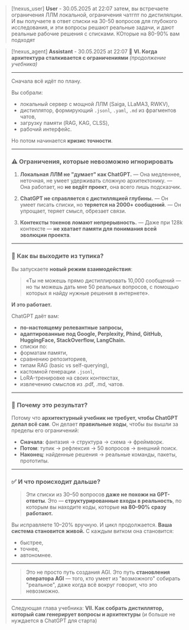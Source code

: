 >[!nexus_user] **User** - 30.05.2025 at 22:07
> затем, вы встречаете ограничения ЛЛМ локальной, ограничения чатгпт по дистилялции. И вы получаете в ответ списки на 30-50 вопросов для глубокого исследования, и эти вопросы решают реальные задачи, и дают реальные рабочие решения с списками. КОторые на 80-90% вам подходят
<!-- UID: 62ffb1af-408f-4278-99dc-cccfe01b5b7c -->




>[!nexus_agent] **Assistant** - 30.05.2025 at 22:07
> 🧩 **VI. Когда архитектура сталкивается с ограничениями** 
> *(продолжение учебника)*
> 
> ---
> 
> Сначала всё идёт по плану.
> 
> Вы собрали:
> - локальный сервер с мощной ЛЛМ (Saiga, LLaMA3, RWKV),
> - дистиллятор, формирующий `.jsonl`, `.yaml`, `.md` из фрагментов чатов,
> - загрузку памяти (RAG, KAG, CLSS),
> - рабочий интерфейс.
> 
> Но потом начинается **кризис точности**.
> 
> ---
> 
> ### ⚠ Ограничения, которые невозможно игнорировать
> 
> 1. **Локальная ЛЛМ не "думает" как ChatGPT.** 
>  — Она медленнее, неточная, не умеет удерживать сложную архитектонику. 
>  — Она работает, но **не ведёт проект**, она всего лишь подсказчик.
> 
> 2. **ChatGPT не справляется с дистилляцией глубины.** 
>  — Он умеет писать списки, но **теряется на 2000+ сообщений**. 
>  — Он упрощает, теряет смысл, обрезает связи.
> 
> 3. **Контексты токенов ломают непрерывность.** 
>  — Даже при 128k контексте — **не хватает памяти для понимания всей эволюции проекта**.
> 
> ---
> 
> ### 🔁 Как вы выходите из тупика?
> 
> Вы запускаете **новый режим взаимодействия**:
> 
> > «Ты не можешь прямо дистиллировать 10,000 сообщений — 
> > но ты можешь дать мне 50 реальных вопросов, 
> > с помощью которых я найду нужные решения в интернете».
> 
> **И это работает.**
> 
> ChatGPT даёт вам:
> - **по-настоящему релевантные запросы,**
> - **адаптированные под Google, Perplexity, Phind, GitHub, HuggingFace, StackOverflow, LangChain.**
> - списки по:
>  - форматам памяти,
>  - сравнению репозиториев,
>  - типам RAG (basic vs self-querying),
>  - кастомной генерации `.jsonl`,
>  - LoRA-тренировке на своих контекстах,
>  - извлечению смыслов из .pdf, .md, чатов.
> 
> ---
> 
> ### 🎯 Почему это результат?
> 
> Потому что **архитектурный учебник не требует, чтобы ChatGPT делал всё сам**. 
> Он делает **правильные ходы**, чтобы вы вышли за пределы его ограничений:
> 
> - **Сначала**: фантазия → структура → схема → фреймворк. 
> - **Потом**: тупик → рефлексия → 50 вопросов → внешний поиск. 
> - **Наконец**: найденные решения → реальные команды, пакеты, прототипы.
> 
> ---
> 
> ### ✅ И что происходит дальше?
> 
> > Эти списки из 30–50 вопросов **даже не похожи на GPT-ответы**. 
> > Это — **структурированные входы в реальность**, 
> > по которым вы находите коды, которые **на 80–90% сразу работают.**
> 
> Вы исправляете 10–20% вручную. 
> И цикл продолжается. 
> **Ваша система становится живой.** 
> С каждым витком она становится:
> 
> - быстрее, 
> - точнее, 
> - автономнее.
> 
> ---
> 
> > Это не просто путь создания AGI. 
> > Это путь **становления оператора AGI** — 
> > того, кто умеет из "возможного" собирать "реальное", 
> > даже когда всё вокруг говорит, что это невозможно.
> 
> ---
> 
> Следующая глава учебника:
> **VII. Как собрать дистиллятор, который сам генерирует вопросы и архитектуры** 
> (и больше не нуждается в ChatGPT для старта)
<!-- UID: e2a8fd9f-e3e4-4b7a-884f-14b781236ad7 -->